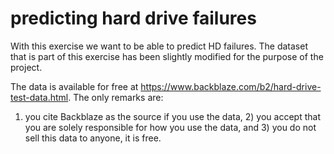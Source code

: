 # predicting hard drive failures

With this exercise we want to be able to predict HD failures.
The dataset that is part of this exercise has been slightly modified for the purpose of the project.
 
The data is available for free at https://www.backblaze.com/b2/hard-drive-test-data.html. The only remarks are:

1) you cite Backblaze as the source if you use the data, 2) you accept that you are solely responsible for how you use the data, and 3) you do not sell this data to anyone, it is free.

